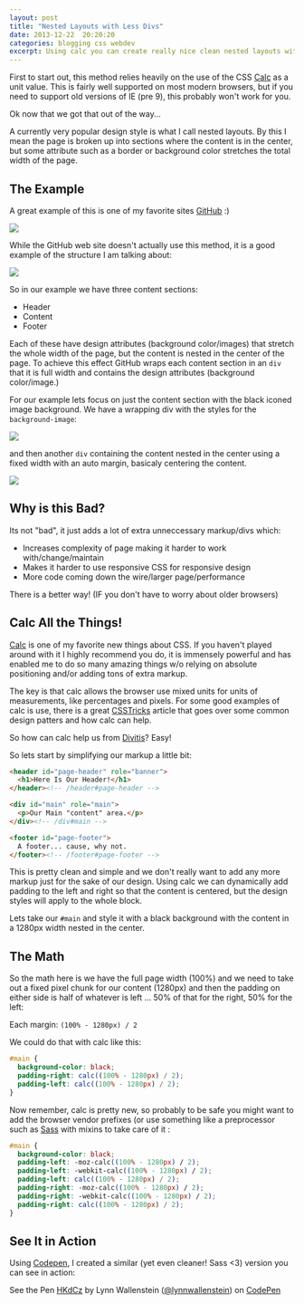 ```yaml
---
layout: post
title: "Nested Layouts with Less Divs"
date: 2013-12-22  20:20:20
categories: blogging css webdev
excerpt: Using calc you can create really nice clean nested layouts without extra markup.
---
```


First to start out, this method relies heavily on the use of the CSS [Calc][caniusecalc] as a unit value. This is fairly well supported on most modern browsers, but if you need to support old versions of IE (pre 9), this probably won't work for you.

Ok now that we got that out of the way...

A currently very popular design style is what I call nested layouts. By this I mean the page is broken up into sections where the content is in the center, but some attribute such as a border or background color stretches the total width of the page.

## The Example

A great example of this is one of my favorite sites [GitHub][github] :)

<a href="/img/post-assets/2013-12-22/github.png" title="GitHub Dot Com, The Web Site" class="colorbox">
  <img src="/img/post-assets/2013-12-22/github.png">
</a>

While the GitHub web site doesn't actually use this method, it is a good example of the structure I am talking about:

<a href="/img/post-assets/2013-12-22/github-annotation.png" title="Page sections on GitHub with comment nest" class="colorbox">
  <img src="/img/post-assets/2013-12-22/github-annotation.png">
</a>

So in our example we have three content sections:

* Header
* Content
* Footer

Each of these have design attributes (background color/images) that stretch the whole width of the page, but the content is nested in the center of the page. To achieve this effect GitHub wraps each content section in an `div` that it is full width and contains the design attributes (background color/image.)

For our example lets focus on just the content section with the black iconed image background. We have a wrapping div with the styles for the `background-image`:

<a href="/img/post-assets/2013-12-22/github-content-wrapper.png" title="Content Wrapper" class="colorbox">
  <img src="/img/post-assets/2013-12-22/github-content-wrapper.png">
</a>

and then another `div` containing the content nested in the center using a fixed width with an auto margin, basicaly centering the content.

<a href="/img/post-assets/2013-12-22/github-content.png" title="Content" class="colorbox">
  <img src="/img/post-assets/2013-12-22/github-content.png">
</a>

## Why is this Bad?

Its not "bad", it just adds a lot of extra unneccessary markup/divs which:

* Increases complexity of page making it harder to work with/change/maintain
* Makes it harder to use responsive CSS for responsive design
* More code coming down the wire/larger page/performance

There is a better way! (IF you don't have to worry about older browsers)

## Calc All the Things!

[Calc][mozdevcalc] is one of my favorite new things about CSS. If you haven't played around with it I highly recommend you do, it is immensely powerful and has enabled me to do so many amazing things w/o relying on absolute positioning and/or adding tons of extra markup.

The key is that calc allows the browser use mixed units for units of measurements, like percentages and pixels.  For some good examples of calc is use, there is a great [CSSTricks][csstricks] article that goes over some common design patters and how calc can help.

So how can calc help us from [Divitis][divitis]? Easy!

So lets start by simplifying our markup a little bit:

``` html
<header id="page-header" role="banner">
  <h1>Here Is Our Header!</h1>
</header><!-- /header#page-header -->

<div id="main" role="main">
  <p>Our Main "content" area.</p>
</div><!-- /div#main -->

<footer id="page-footer">
  A footer... cause, why not.
</footer><!-- /footer#page-footer -->

```

This is pretty clean and simple and we don't really want to add any more markup just for the sake of our design. Using calc we can dynamically add padding to the left and right so that the content is centered, but the design styles will apply to the whole block.

Lets take our `#main` and style it with a black background with the content in a 1280px width nested in the center.

## The Math

So the math here is we have the full page width (100%) and we need to take out a fixed pixel chunk for our content (1280px) and then the padding on either side is half of whatever is left ... 50% of that for the right, 50% for the left:

Each margin: `(100% - 1280px) / 2`

We could do that with calc like this:

``` css
#main {
  background-color: black;
  padding-right: calc((100% - 1280px) / 2);
  padding-left: calc((100% - 1280px) / 2);
}
```

Now remember, calc is pretty new, so probably to be safe you might want to add the browser vendor prefixes (or use something like a preprocessor such as [Sass][sass] with mixins to take care of it :

``` css
#main {
  background-color: black;
  padding-left: -moz-calc((100% - 1280px) / 2);
  padding-left: -webkit-calc((100% - 1280px) / 2);
  padding-left: calc((100% - 1280px) / 2);
  padding-right: -moz-calc((100% - 1280px) / 2);
  padding-right: -webkit-calc((100% - 1280px) / 2);
  padding-right: calc((100% - 1280px) / 2);
}
```

## See It in Action

Using [Codepen][codepen], I created a similar (yet even cleaner! Sass <3) version you can see in action:

<p data-height="420" data-theme-id="0" data-slug-hash="HKdCz" data-user="lynnwallenstein" data-default-tab="result" class='codepen'>See the Pen <a href='http://codepen.io/lynnwallenstein/pen/HKdCz'>HKdCz</a> by Lynn Wallenstein (<a href='http://codepen.io/lynnwallenstein'>@lynnwallenstein</a>) on <a href='http://codepen.io'>CodePen</a></p>
<script async src="//codepen.io/assets/embed/ei.js"></script>

[caniusecalc]: http://caniuse.com/calc
[github]: http://www.github.com
[mozdevcalc]: https://developer.mozilla.org/en-US/docs/Web/CSS/calc
[csstricks]: http://css-tricks.com/a-couple-of-use-cases-for-calc/
[divitis]: http://en.wiktionary.org/wiki/divitis
[codepen]: http://codepen.io/
[sass]: http://sass-lang.com/
